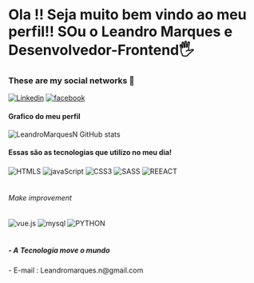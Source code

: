 # Ola !! Seja muito bem vindo ao meu perfil!! SOu o **Leandro Marques** e **Desenvolvedor-Frontend**🖐️
### These are my social networks 🔗
[![Linkedin](	https://img.shields.io/badge/LinkedIn-0077B5?style=for-the-badge&logo=linkedin&logoColor=white)](https://www.linkedin.com/in/leandro-marques-nascimento-2a899746/)
[![facebook](https://img.shields.io/badge/Facebook-1877F2?style=for-the-badge&logo=facebook&logoColor=white)](https://www.facebook.com/leandro.marquesnascimento.73/)
#### Grafico do meu perfil
![LeandroMarquesN GitHub stats](https://github-readme-stats.vercel.app/api?username=LeandroMarquesN&show_icons=true&theme=dracula)
#### Essas são as tecnologias que utilizo no meu dia! 
<div style="display:inline_block" / >
  <img align="center" alt="HTMLS"src="https://img.shields.io/badge/HTML5-E34F26?style=for-the-badge&logo=html5&logoColor=white" />
  <img align="center" alt="javaScript"src="https://img.shields.io/badge/JavaScript-F7DF1E?style=for-the-badge&logo=javascript&logoColor=black" />
  <img align="center" alt="CSS3"src="https://img.shields.io/badge/CSS3-1572B6?style=for-the-badge&logo=css3&logoColor=white" />
  <img align="center" alt="SASS"src="https://img.shields.io/badge/Sass-CC6699?style=for-the-badge&logo=sass&logoColor=white" />
  <img align="center" alt="REEACT"src="https://img.shields.io/badge/React-20232A?style=for-the-badge&logo=react&logoColor=61DAFB" /> <br/><br/>
  <h6> Make improvement</h6>
  <img align="center" alt="vue.js"src="https://img.shields.io/badge/Vue.js-35495E?style=for-the-badge&logo=vue.js&logoColor=4FC08D" />
  <img align="center" alt="mysql"src="https://img.shields.io/badge/MySQL-00000F?style=for-the-badge&logo=mysql&logoColor=white" />
  
   <img align="center" alt="PYTHON" src="https://img.shields.io/badge/Python-3776AB?style=for-the-badge&logo=python&logoColor=white" />
    <img align="center" alt=""src="" />
  
  
</div><br/>
<h5>- A Tecnologia move o mundo </h5>
<p>- E-mail : Leandromarques.n@gmail.com </p>

